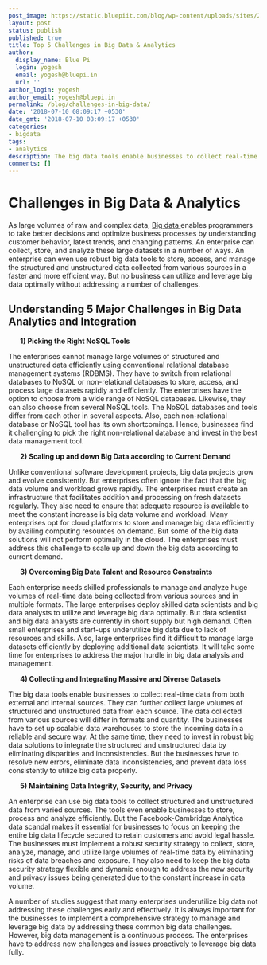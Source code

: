 ```yaml
---
post_image: https://static.bluepiit.com/blog/wp-content/uploads/sites/2/2018/07/Big-Data-Challenges-min.jpg
layout: post
status: publish
published: true
title: Top 5 Challenges in Big Data & Analytics
author:
  display_name: Blue Pi
  login: yogesh
  email: yogesh@bluepi.in
  url: ''
author_login: yogesh
author_email: yogesh@bluepi.in
permalink: /blog/challenges-in-big-data/
date: '2018-07-10 08:09:17 +0530'
date_gmt: '2018-07-10 08:09:17 +0530'
categories:
- bigdata
tags: 
- analytics
description: The big data tools enable businesses to collect real-time data from both external and internal sources. They can further collect large volumes of structured and unstructured data from each source. The data collected from various sources will differ in formats and quantity. The businesses have to set up scalable data warehouses to store the incoming data in a reliable and secure way. At the same time, they need to invest in robust big data solutions to integrate the structured and unstructured data by eliminating disparities and inconsistencies
comments: []
---
```

# Challenges in Big Data & Analytics
<p> As large volumes of raw and complex data, <a href="https://www.bluepiit.com/big-data"> Big data </a> enables programmers to take better decisions and optimize business processes by understanding customer behavior, latest trends, and changing patterns. An enterprise can collect, store, and analyze these large datasets in a number of ways. An enterprise can even use robust big data tools to store, access, and manage the structured and unstructured data collected from various sources in a faster and more efficient way. But no business can utilize and leverage big data optimally without addressing a number of challenges. </p>
<h2> Understanding 5 Major Challenges in Big Data Analytics and Integration </h2>
<ul><b> 1) Picking the Right NoSQL Tools </b></ul>
<p> The enterprises cannot manage large volumes of structured and unstructured data efficiently using conventional relational database management systems (RDBMS). They have to switch from relational databases to NoSQL or non-relational databases to store, access, and process large datasets rapidly and efficiently. The enterprises have the option to choose from a wide range of NoSQL databases. Likewise, they can also choose from several NoSQL tools. The NoSQL databases and tools differ from each other in several aspects. Also, each non-relational database or NoSQL tool has its own shortcomings. Hence, businesses find it challenging to pick the right non-relational database and invest in the best data management tool. </p>
<ul><b> 2) Scaling up and down Big Data according to Current Demand </b></ul>
<p> Unlike conventional software development projects, big data projects grow and evolve consistently. But enterprises often ignore the fact that the big data volume and workload grows rapidly. The enterprises must create an infrastructure that facilitates addition and processing on fresh datasets regularly. They also need to ensure that adequate resource is available to meet the constant increase is big data volume and workload. Many enterprises opt for cloud platforms to store and manage big data efficiently by availing computing resources on demand. But some of the big data solutions will not perform optimally in the cloud. The enterprises must address this challenge to scale up and down the big data according to current demand. </p>
<ul><b> 3) Overcoming Big Data Talent and Resource Constraints </b></ul>
<p> Each enterprise needs skilled professionals to manage and analyze huge volumes of real-time data being collected from various sources and in multiple formats. The large enterprises deploy skilled data scientists and big data analysts to utilize and leverage big data optimally. But data scientist and big data analysts are currently in short supply but high demand. Often small enterprises and start-ups underutilize big data due to lack of resources and skills. Also, large enterprises find it difficult to manage large datasets efficiently by deploying additional data scientists. It will take some time for enterprises to address the major hurdle in big data analysis and management. </p>
<ul><b> 4) Collecting and Integrating Massive and Diverse Datasets </b></ul>
<p> The big data tools enable businesses to collect real-time data from both external and internal sources. They can further collect large volumes of structured and unstructured data from each source. The data collected from various sources will differ in formats and quantity. The businesses have to set up scalable data warehouses to store the incoming data in a reliable and secure way. At the same time, they need to invest in robust big data solutions to integrate the structured and unstructured data by eliminating disparities and inconsistencies. But the businesses have to resolve new errors, eliminate data inconsistencies, and prevent data loss consistently to utilize big data properly. </p>
<ul><b> 5) Maintaining Data Integrity, Security, and Privacy </b></ul>
<p> An enterprise can use big data tools to collect structured and unstructured data from varied sources. The tools even enable businesses to store, process and analyze efficiently. But the Facebook-Cambridge Analytica data scandal makes it essential for businesses to focus on keeping the entire big data lifecycle secured to retain customers and avoid legal hassle. The businesses must implement a robust security strategy to collect, store, analyze, manage, and utilize large volumes of real-time data by eliminating risks of data breaches and exposure. They also need to keep the big data security strategy flexible and dynamic enough to address the new security and privacy issues being generated due to the constant increase in data volume. </p>
<p> A number of studies suggest that many enterprises underutilize big data not addressing these challenges early and effectively. It is always important for the businesses to implement a comprehensive strategy to manage and leverage big data by addressing these common big data challenges. However, big data management is a continuous process. The enterprises have to address new challenges and issues proactively to leverage big data fully.</p>
